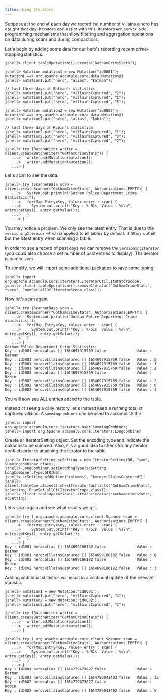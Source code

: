 ```yaml
---
title: Using Iterators
---
```


Suppose at the end of each day we record the number of villains a hero has caught that day. Iterators
can assist with this. Iterators are server-side programming mechanisms that allow filtering and
aggregation operations on data during scans and during compactions.

Let's begin by adding some data for our hero's recording recent crime-stopping statistics.

```
jshell> client.tableOperations().create("GothamCrimeStats");

jshell> Mutation mutation1 = new Mutation("id0001");
mutation1 ==> org.apache.accumulo.core.data.Mutation@1
jshell> mutation1.put("hero", "alias", "Batman");

// last three days of Batman's statistics
jshell> mutation1.put("hero", "villainsCaptured", "2");
jshell> mutation1.put("hero", "villainsCaptured", "1");
jshell> mutation1.put("hero", "villainsCaptured", "5");

jshell> Mutation mutation2 = new Mutation("id0002");
mutation2 ==> org.apache.accumulo.core.data.Mutation@1
jshell> mutation2.put("hero", "alias", "Robin");

// last three days of Robin's statistics
jshell> mutation2.put("hero", "villainsCaptured", "1");
jshell> mutation2.put("hero", "villainsCaptured", "0");
jshell> mutation2.put("hero", "villainsCaptured", "2");

jshell> try (BatchWriter writer = client.createBatchWriter("GothamCrimeStats")) {
   ...>   writer.addMutation(mutation1);
   ...>   writer.addMutation(mutation2);
   ...> }
```

Let's scan to see the data.

```
jshell> try (ScannerBase scan = client.createScanner("GothamCrimeStats", Authorizations.EMPTY)) {
   ...>   System.out.println("Gotham Police Department Crime Statistics:");
   ...>   for(Map.Entry<Key, Value> entry : scan) {
   ...>     System.out.printf("Key : %-52s  Value : %s\n", entry.getKey(), entry.getValue());
   ...>   }
   ...> }
```

You may notice a problem. We only see the latest entry. That is due to the
`versioningIterator` which is applied to all tables by default. It filters out all but the latest entry
when scanning a table.

In order to see a record of past days we can remove the `versioningiterator` (you could also choose
a set number of past entries to display). The iterator is named `vers`.

To simplify, we will import some additional packages to save some typing.

```
jshell> import org.apache.accumulo.core.iterators.IteratorUtil.IteratorScope;
jshell> client.tableOperations().removeIterator("GothamCrimeStats", "vers", EnumSet.allOf(IteratorScope.class));
```

Now let's scan again.

```
jshell> try (ScannerBase scan = client.createScanner("GothamCrimeStats", Authorizations.EMPTY)) {
   ...>   System.out.println("Gotham Police Department Crime Statistics:");
   ...>   for(Map.Entry<Key, Value> entry : scan) {
   ...>     System.out.printf("Key : %-52s  Value : %s\n", entry.getKey(), entry.getValue());
   ...>   }
   ...> }
Gotham Police Department Crime Statistics:
Key : id0001 hero:alias [] 1654697915769 false              Value : Batman
Key : id0001 hero:villainsCaptured [] 1654697915769 false   Value : 5
Key : id0001 hero:villainsCaptured [] 1654697915769 false   Value : 1
Key : id0001 hero:villainsCaptured [] 1654697915769 false   Value : 2
Key : id0002 hero:alias [] 1654697915769 false              Value : Robin
Key : id0002 hero:villainsCaptured [] 1654697915769 false   Value : 2
Key : id0002 hero:villainsCaptured [] 1654697915769 false   Value : 0
Key : id0002 hero:villainsCaptured [] 1654697915769 false   Value : 1
```

You will now see ALL entries added to the table.

Instead of seeing a daily history, let's instead keep a running total of captured villains.
A `summingcombiner` can be used to accomplish this.

```
jshell> import org.apache.accumulo.core.iterators.user.SummingCombiner;
jshell> import org.apache.accumulo.core.iterators.LongCombiner
```

Create an IteratorSetting object. Set the encoding type and indicate the columns to be summed.
Also, it is a good idea to check for any iterator conflicts prior to attaching the iterator to the
table.

```
jshell> IteratorSetting scSetting = new IteratorSetting(30, "sum", SummingCombiner.class);
jshell> LongCombiner.setEncodingType(scSetting, LongCombiner.Type.STRING);
jshell> scSetting.addOption("columns", "hero:villainsCaptured");
jshell> client.tableOperations().checkIteratorConflicts("GothamCrimeStats", scSetting, EnumSet.allOf(IteratorScope.class));
jshell> client.tableOperations().attachIterator("GothamCrimeStats", scSetting);
```

Let's scan again and see what results we get.

```
jshell> try ( org.apache.accumulo.core.client.Scanner scan = client.createScanner("GothamCrimeStats", Authorizations.EMPTY)) {
   ...>   for(Map.Entry<Key, Value> entry : scan) {
   ...>     System.out.printf("Key : %-52s  Value : %s\n", entry.getKey(), entry.getValue());
   ...>   }
   ...> }
Key : id0001 hero:alias [] 1654699186182 false              Value : Batman
Key : id0001 hero:villainsCaptured [] 1654699186182 false   Value : 8
Key : id0002 hero:alias [] 1654699186182 false              Value : Robin
Key : id0002 hero:villainsCaptured [] 1654699186182 false   Value : 3
```

Adding additional statistics will result in a continual update of the relevant statistic.

```
jshell> mutation1 = new Mutation("id0001");
jshell> mutation1.put("hero", "villainsCaptured", "4");
jshell> mutation2 = new Mutation("id0002");
jshell> mutation2.put("hero", "villainsCaptured", "2");

jshell> try (BatchWriter writer = client.createBatchWriter("GothamCrimeStats")) {
   ...>   writer.addMutation(mutation1);
   ...>   writer.addMutation(mutation2);
   ...> }

jshell> try ( org.apache.accumulo.core.client.Scanner scan = client.createScanner("GothamCrimeStats", Authorizations.EMPTY)) {
   ...>   for(Map.Entry<Key, Value> entry : scan) {
   ...>     System.out.printf("Key : %-52s  Value : %s\n", entry.getKey(), entry.getValue());
   ...>   }
   ...> }
Key : id0001 hero:alias [] 1654779673027 false              Value : Batman
Key : id0001 hero:villainsCaptured [] 1654780041402 false   Value : 12
Key : id0002 hero:alias [] 1654779673027 false              Value : Robin
Key : id0002 hero:villainsCaptured [] 1654780041402 false   Value : 5
```
